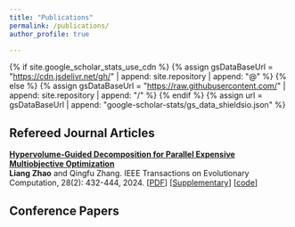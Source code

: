 ```yaml
---
title: "Publications"
permalink: /publications/
author_profile: true

---
```


{% if site.google_scholar_stats_use_cdn %}
{% assign gsDataBaseUrl = "https://cdn.jsdelivr.net/gh/" | append: site.repository | append: "@" %}
{% else %}
{% assign gsDataBaseUrl = "https://raw.githubusercontent.com/" | append: site.repository | append: "/" %}
{% endif %}
{% assign url = gsDataBaseUrl | append: "google-scholar-stats/gs_data_shieldsio.json" %}

## Refereed Journal Articles

<b>[Hypervolume-Guided Decomposition for Parallel Expensive Multiobjective Optimization](https://doi.org/10.1145/3360004)</b> <br> 
<b>Liang Zhao</b> and Qingfu Zhang. 
IEEE Transactions on Evolutionary Computation, 28(2): 432-444, 2024. 
[[PDF](https://ieeexplore.ieee.org/document/10093980)] [[Supplementary](https://ieeexplore.ieee.org/document/10093980/media#media)] [[code](https://github.com/mobo-d/DirHV-EGO)]

 


## Conference Papers

 

 